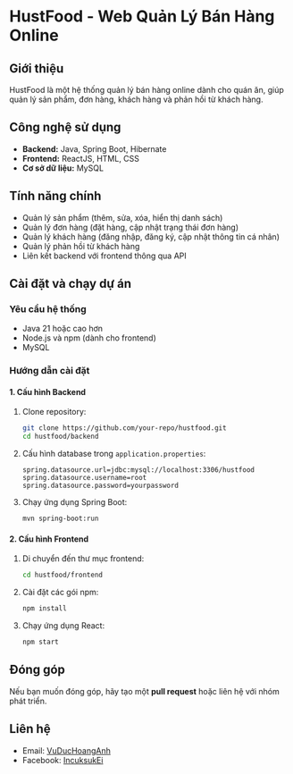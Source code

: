 # HustFood - Web Quản Lý Bán Hàng Online

## Giới thiệu
HustFood là một hệ thống quản lý bán hàng online dành cho quán ăn, giúp quản lý sản phẩm, đơn hàng, khách hàng và phản hồi từ khách hàng.

## Công nghệ sử dụng
- **Backend:** Java, Spring Boot, Hibernate
- **Frontend:** ReactJS, HTML, CSS
- **Cơ sở dữ liệu:** MySQL

## Tính năng chính
- Quản lý sản phẩm (thêm, sửa, xóa, hiển thị danh sách)
- Quản lý đơn hàng (đặt hàng, cập nhật trạng thái đơn hàng)
- Quản lý khách hàng (đăng nhập, đăng ký, cập nhật thông tin cá nhân)
- Quản lý phản hồi từ khách hàng
- Liên kết backend với frontend thông qua API

## Cài đặt và chạy dự án
### Yêu cầu hệ thống
- Java 21 hoặc cao hơn
- Node.js và npm (dành cho frontend)
- MySQL

### Hướng dẫn cài đặt
#### 1. Cấu hình Backend
1. Clone repository:
   ```sh
   git clone https://github.com/your-repo/hustfood.git
   cd hustfood/backend
   ```
2. Cấu hình database trong `application.properties`:
   ```properties
   spring.datasource.url=jdbc:mysql://localhost:3306/hustfood
   spring.datasource.username=root
   spring.datasource.password=yourpassword
   ```
3. Chạy ứng dụng Spring Boot:
   ```sh
   mvn spring-boot:run
   ```

#### 2. Cấu hình Frontend
1. Di chuyển đến thư mục frontend:
   ```sh
   cd hustfood/frontend
   ```
2. Cài đặt các gói npm:
   ```sh
   npm install
   ```
3. Chạy ứng dụng React:
   ```sh
   npm start
   ```

## Đóng góp
Nếu bạn muốn đóng góp, hãy tạo một **pull request** hoặc liên hệ với nhóm phát triển.

## Liên hệ
- Email: [VuDucHoangAnh](Anh.VDH235658@sis.hust.edu.vn)
- Facebook: [IncuksukEi](https://www.facebook.com/vu.uc.hoanganh.586997)

